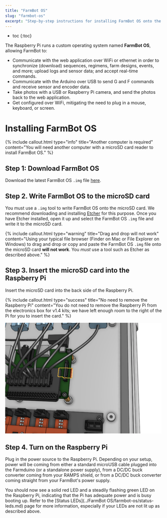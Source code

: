 ```yaml
---
title: "FarmBot OS"
slug: "farmbot-os"
excerpt: "Step-by-step instructions for installing FarmBot OS onto the Raspberry Pi.\nDownload the latest FarmBot OS `.img` file [here](http://os.farm.bot)."
---
```


* toc
{:toc}

The Raspberry Pi runs a custom operating system named **FarmBot OS**, allowing FarmBot to:

* Communicate with the web application over WiFi or ethernet in order to synchronize (download) sequences, regimens, farm designs, events, and more; upload logs and sensor data; and accept real-time commands.
* Communicate with the Arduino over USB to send G and F commands and receive sensor and encoder data.
* Take photos with a USB or Raspberry Pi camera, and send the photos back to the web application.
* Get configured over WiFi, mitigating the need to plug in a mouse, keyboard, or screen.

# Installing FarmBot OS



{%
include callout.html
type="info"
title="Another computer is required"
content="You will need another computer with a microSD card reader to install FarmBot OS."
%}

## Step 1: Download FarmBot OS
Download the latest FarmBot OS `.img` file [here](http://os.farm.bot).

## Step 2. Write FarmBot OS to the microSD card
You must use a `.img` tool to write FarmBot OS onto the microSD card. We recommend downloading and installing [Etcher](https://etcher.io/) for this purpose. Once you have Etcher installed, open it up and select the FarmBot OS `.img` file and write it to the microSD card.

{%
include callout.html
type="warning"
title="Drag and drop will not work"
content="Using your typical file browser (Finder on Mac or File Explorer on Windows) to drag and drop or copy and paste the FarmBot OS `.img` file onto the microSD card **will not work**. You *must* use a tool such as Etcher as described above."
%}

## Step 3. Insert the microSD card into the Raspberry Pi
Insert the microSD card into the back side of the Raspberry Pi.

{%
include callout.html
type="success"
title="No need to remove the Raspberry Pi"
content="You do not need to remove the Raspberry Pi from the electronics box for v1.4 kits; we have left enough room to the right of the Pi for you to insert the card."
%}



![Screen Shot 2018-10-04 at 5.10.01 PM.png](Screen_Shot_2018-10-04_at_5.10.01_PM.png)

## Step 4. Turn on the Raspberry Pi
Plug in the power source to the Raspberry Pi. Depending on your setup, power will be coming from either a standard microUSB cable plugged into the Farmduino (or a standalone power supply), from a DC/DC buck converter coming from your RAMPS shield, or from a DC/DC buck converter coming straight from your FarmBot's power supply.

You should now see a solid red <span class="fa fa-circle" style="color: red;opacity: 1"></span> LED and a steadily flashing green <span class="fa fa-circle" style="color: green;opacity: 1"></span> LED on the Raspberry Pi, indicating that the Pi has adequate power and is busy booting up. Refer to the [Status LEDs](../FarmBot OS/farmbot-os/status-leds.md) page for more information, especially if your LEDs are not lit up as described above.
